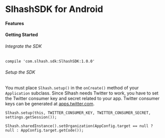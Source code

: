 # SlhashSDK for Android

#### Features

#### Getting Started

###### Integrate the SDK

```
compile 'com.slhash.sdk:SlhashSDK:1.0.0'
```

###### Setup the SDK

You must place `Slhash.setup()` in the `onCreate()` method of your `Application` subclass. Since Slhash needs Twitter to work, you have to set the Twitter consumer key and secret related to your app. Twitter consumer keys can be generated at [apps.twitter.com](https://apps.twitter.com).

```
Slhash.setup(this, TWITTER_CONSUMER_KEY, TWITTER_CONSUMER_SECRET, settings.getSession());
```

```
Slhash.sharedInstance().setOrganization(AppConfig.target == null ? null : AppConfig.target.getCode());
```

